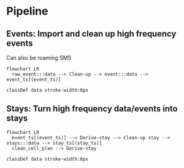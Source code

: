 # Pipeline

## Events: Import and clean up high frequency events

Can also be roaming SMS

```mermaid
flowchart LR
  raw_event:::data --> Clean-up --> event:::data --> event_ts[(event_ts)]

classDef data stroke-width:0px
```

## Stays: Turn high frequency data/events into stays


```mermaid
flowchart LR
  event_ts[(event_ts)] --> Derive-stay --> Clean-up stay --> stays:::data --> stay_ts[(stay_ts)]
  clean_cell_plan --> Derive-stay

classDef data stroke-width:0px
```
